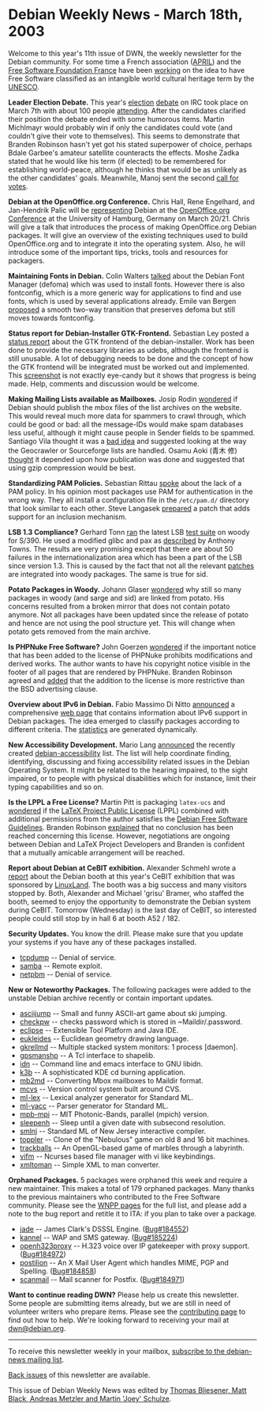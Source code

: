
Debian Weekly News - March 18th, 2003
=====================================


Welcome to this year's 11th issue of DWN, the weekly newsletter for the
Debian community. For some time a French association ([APRIL](http://www.april.org/)) and the [Free Software Foundation France](http://fsffrance.org) have been
[working](http://www.fsfeurope.org/projects/mankind/) on the
idea to have Free Software classified as an intangible world cultural
heritage term by the [UNESCO](http://www.unesco.org/).


**Leader Election Debate.** This year's [election](https://www.debian.org/vote/2003/vote_0001) [debate](https://www.debian.org/vote/2003/dpl-debate.log) on IRC took place on March
7th with about 100 people [attending](https://www.debian.org/vote/2003/dpl-discuss.log). After the candidates clarified their position the debate ended with
some humorous items. Martin Michlmayr would probably win if only the
candidates could vote (and couldn't give their vote to themselves). This seems
to demonstrate that Branden Robinson hasn't yet got his stated superpower of
choice, perhaps Bdale Garbee's amateur satellite counteracts the effects.
Moshe Zadka stated that he would like his term (if elected) to be remembered
for establishing world-peace, although he thinks that would be as unlikely as
the other candidates' goals. Meanwhile, Manoj sent the second [call for
votes](https://lists.debian.org/debian-vote-0303/msg00065.html).


**Debian at the OpenOffice.org Conference.** Chris Hall, Rene
Engelhard, and Jan-Hendrik Palic will be [representing](https://www.debian.org/News/2003/20030314) Debian at the [OpenOffice.org
Conference](http://marketing.openoffice.org/conference/) at the University of Hamburg, Germany on March 20/21. Chris
will give a talk that introduces the process of making OpenOffice.org Debian
packages. It will give an overview of the existing techniques used to build
OpenOffice.org and to integrate it into the operating system. Also, he will
introduce some of the important tips, tricks, tools and resources for
packagers.


**Maintaining Fonts in Debian.** Colin Walters [talked](https://lists.debian.org/debian-devel-0303/msg00494.html) about
the Debian Font Manager (defoma) which was used to install fonts. However
there is also fontconfig, which is a more generic way for applications to find
and use fonts, which is used by several applications already. Emile van
Bergen [proposed](https://lists.debian.org/debian-devel-0303/msg00499.html) a smooth two-way transition that preserves defoma but still moves
towards fontconfig.


**Status report for Debian-Installer GTK-Frontend.**
Sebastian Ley posted a [status
report](https://lists.debian.org/debian-boot-0303/msg00293.html) about the GTK frontend of the debian-installer. Work has been done
to provide the necessary libraries as udebs, although the frontend is still
unusable. A lot of debugging needs to be done and the concept of how the
GTK frontend will be integrated must be worked out and implemented. This [screenshot](https://lists.debian.org/debian-boot-0303/msg00293.html)
is not exactly eye-candy but it shows that progress is being made. Help,
comments and discussion would be welcome.


**Making Mailing Lists available as Mailboxes.** Josip Rodin [wondered](https://lists.debian.org/debian-www-0303/msg00149.html)
if Debian should publish the mbox files of the list archives on the
website. This would reveal much more data for spammers to crawl through, which
could be good or bad: all the message-IDs would make spam databases less
useful, although it might cause people in Sender fields to be spammed.
Santiago Vila thought it was a [bad
idea](https://lists.debian.org/debian-www-0303/msg00152.html) and suggested looking at the way the Geocrawler or Sourceforge lists
are handled. Osamu Aoki (青木 修) [thought](https://lists.debian.org/debian-www-0303/msg00153.html)
it depended upon how publication was done and suggested that using gzip
compression would be best.


**Standardizing PAM Policies.** Sebastian Rittau [spoke](https://lists.debian.org/debian-devel-0303/msg00804.html) about
the lack of a PAM policy. In his opinion most packages use PAM for
authentication in the wrong way. They all install a configuration file in the
`/etc/pam.d/` directory that look similar to each other. Steve
Langasek [prepared](https://lists.debian.org/debian-devel-0303/msg00816.html) a patch that adds support for an inclusion mechanism.


**LSB 1.3 Compliance?** Gerhard Tonn [ran](https://lists.debian.org/debian-devel-0303/msg00825.html) the
latest LSB [test suite](http://www.linuxbase.org/test/) on woody
for S/390. He used a modified glibc and pax as [described](https://lists.debian.org/debian-policy-0208/msg00103.html)
by Anthony Towns. The results are very promising except that there are about
50 failures in the internationalization area which has been a part of the LSB since version
1.3. This is caused by the fact that not all the relevant [patches](http://www.openi18n.org/subgroups/utildev/dli18npatch2.html)
are integrated into woody packages. The same is true for sid.


**Potato Packages in Woody.** Johann Glaser [wondered](https://lists.debian.org/debian-devel-0303/msg00828.html)
why still so many packages in woody (and sarge and sid) are linked from
potato. His concerns resulted from a broken mirror that does not contain potato
anymore. Not all packages have been updated since the release of potato and
hence are not using the pool structure yet. This will change when potato gets
removed from the main archive.


**Is PHPNuke Free Software?** John Goerzen [wondered](https://lists.debian.org/debian-legal-0302/msg00164.html) if
the important notice that has been added to the license of PHPNuke prohibits
modifications and derived works. The author wants to have his copyright
notice visible in the footer of all pages that are rendered by PHPNuke.
Branden Robinson agreed and [added](https://lists.debian.org/debian-legal-0302/msg00167.html) that
the addition to the license is more restrictive than the BSD advertising
clause.


**Overview about IPv6 in Debian.** Fabio Massimo Di Nitto [announced](https://lists.debian.org/debian-ipv6-0303/msg00005.html) a
comprehensive [web page](http://debian.fabbione.net/stat/) that
contains information about IPv6 support in Debian packages. The idea
emerged to classify packages according to different criteria. The [statistics](http://debdev.fabbione.net/cgi-bin/getstats) are
generated dynamically.


**New Accessibility Development.** Mario Lang [announced](https://lists.debian.org/debian-accessibility-0302/msg00000.html) the recently created [debian-accessibility](https://lists.debian.org/debian-accessibility/)
list. The list will help coordinate finding, identifying, discussing and
fixing accessibility related issues in the Debian Operating System. It might
be related to the hearing impaired, to the sight impaired, or to people with
physical disabilities which for instance, limit their typing capabilities and
so on.


**Is the LPPL a Free License?** Martin Pitt is packaging
`latex-ucs` and [wondered](https://lists.debian.org/debian-devel-0303/msg01010.html)
if the [LaTeX Project Public
License](http://www.latex-project.org/lpll.txt) (LPPL) combined with additional permissions from the author
satisfies the [Debian Free
Software Guidelines](https://www.debian.org/social_contract#guidelines). Branden Robinson [explained](https://lists.debian.org/debian-devel-0303/msg01048.html)
that no conclusion has been reached concerning this license. However,
negotiations are ongoing between Debian and LaTeX Project Developers and
Branden is confident that a mutually amicable arrangement will be
reached.


**Report about Debian at CeBIT exhibition.** Alexander Schmehl
wrote a [report](https://www.debian.org/events/2003/0312-cebit-report) about the
Debian booth at this year's CeBIT exhibition that was sponsored by [LinuxLand](http://www.linuxland.de/). The booth was a big success
and many visitors stopped by. Both, Alexander and Michael 'grisu' Bramer, who
staffed the booth, seemed to enjoy the opportunity to demonstrate the Debian
system during CeBIT. Tomorrow (Wednesday) is the last day of CeBIT, so
interested people could still stop by in hall 6 at booth A52 / 182.


**Security Updates.** You know the drill. Please make sure
that you update your systems if you have any of these packages installed.


* [tcpdump](https://www.debian.org/security/2003/dsa-261) --
 Denial of service.
* [samba](https://www.debian.org/security/2003/dsa-262) --
 Remote exploit.
* [netpbm](https://www.debian.org/security/2003/dsa-263) --
 Denial of service.


**New or Noteworthy Packages.** The following packages were
added to the unstable Debian archive recently or contain important updates.


* [asciijump](https://packages.debian.org/unstable/games/asciijump)
 -- Small and funny ASCII-art game about ski jumping.
* [checkpw](https://packages.debian.org/unstable/mail/checkpw)
 -- checks password which is stored in ~Maildir/.password.
* [eclipse](https://packages.debian.org/unstable/devel/eclipse)
 -- Extensible Tool Platform and Java IDE.
* [eukleides](https://packages.debian.org/unstable/math/eukleides)
 -- Euclidean geometry drawing language.
* [gkrellmd](https://packages.debian.org/unstable/x11/gkrellmd)
 -- Multiple stacked system monitors: 1 process [daemon].
* [gpsmanshp](https://packages.debian.org/unstable/interpreters/gpsmanshp)
 -- A Tcl interface to shapelib.
* [idn](https://packages.debian.org/unstable/misc/idn)
 -- Command line and emacs interface to GNU libidn.
* [k3b](https://packages.debian.org/unstable/otherosfs/k3b)
 -- A sophisticated KDE cd burning application.
* [mb2md](https://packages.debian.org/unstable/net/mb2md)
 -- Converting Mbox mailboxes to Maildir format.
* [mcvs](https://packages.debian.org/unstable/devel/mcvs)
 -- Version control system built around CVS.
* [ml-lex](https://packages.debian.org/unstable/devel/ml-lex)
 -- Lexical analyzer generator for Standard ML.
* [ml-yacc](https://packages.debian.org/unstable/devel/ml-yacc)
 -- Parser generator for Standard ML.
* [mpb-mpi](https://packages.debian.org/unstable/science/mpb-mpi)
 -- MIT Photonic-Bands, parallel (mpich) version.
* [sleepenh](https://packages.debian.org/unstable/utils/sleepenh)
 -- Sleep until a given date with subsecond resolution.
* [smlnj](https://packages.debian.org/unstable/devel/smlnj)
 -- Standard ML of New Jersey interactive compiler.
* [toppler](https://packages.debian.org/unstable/games/toppler)
 -- Clone of the "Nebulous" game on old 8 and 16 bit machines.
* [trackballs](https://packages.debian.org/unstable/games/trackballs)
 -- An OpenGL-based game of marbles through a labyrinth.
* [vifm](https://packages.debian.org/unstable/utils/vifm)
 -- Ncurses based file manager with vi like keybindings.
* [xmltoman](https://packages.debian.org/unstable/devel/xmltoman)
 -- Simple XML to man converter.


**Orphaned Packages.** 5 packages were orphaned this week and
require a new maintainer. This makes a total of 179 orphaned packages. Many
thanks to the previous maintainers who contributed to the Free Software
community. Please see the [WNPP pages](https://www.debian.org/devel/wnpp/) for
the full list, and please add a note to the bug report and retitle it to ITA:
if you plan to take over a package.


* [jade](https://packages.debian.org/unstable/text/jade)
 -- James Clark's DSSSL Engine.
 ([Bug#184552](https://bugs.debian.org/184552))
* [kannel](https://packages.debian.org/unstable/non-us/kannel)
 -- WAP and SMS gateway.
 ([Bug#185224](https://bugs.debian.org/185224))
* [openh323proxy](https://packages.debian.org/unstable/comm/opengate-proxy)
 -- H.323 voice over IP gatekeeper with proxy support.
 ([Bug#184972](https://bugs.debian.org/184972))
* [postilion](https://packages.debian.org/unstable/mail/postilion)
 -- An X Mail User Agent which handles MIME, PGP and Spelling.
 ([Bug#184858](https://bugs.debian.org/184858))
* [scanmail](https://packages.debian.org/unstable/mail/scanmail)
 -- Mail scanner for Postfix.
 ([Bug#184971](https://bugs.debian.org/184971))


**Want to continue reading DWN?** Please help us create this
newsletter. Some people are submitting items already, but we are
still in need of volunteer writers who prepare items.
Please see the [contributing
page](https://www.debian.org/News/weekly/contributing) to find out how to help. We're looking forward to receiving your
mail at [dwn@debian.org](mailto:dwn@debian.org).




---



 To receive this newsletter weekly in your mailbox, [subscribe to the debian-news mailing list](https://lists.debian.org/debian-news/).



[Back issues](https://www.debian.org/News/weekly/) of this newsletter are available.



This issue of Debian Weekly News was edited by [Thomas Bliesener, Matt Black, Andreas Metzler and Martin 'Joey' Schulze](mailto:dwn@debian.org).




